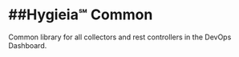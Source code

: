 
##Hygieia℠ Common
======
Common library for all collectors and rest controllers in the DevOps Dashboard.
